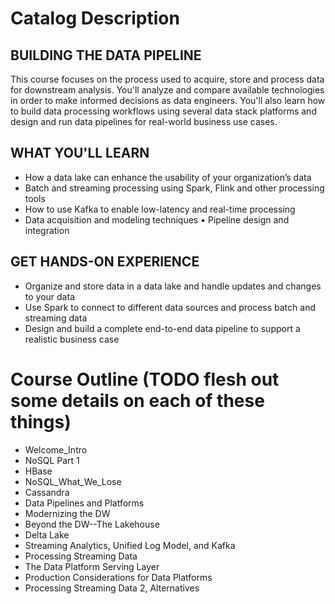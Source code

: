 # Catalog Description

## BUILDING THE DATA PIPELINE

This course focuses on the process used to acquire, store and process data for downstream analysis. You'll analyze and compare available technologies in order to make informed decisions as data engineers. You'll also learn how to build data processing workflows using several data stack platforms and design and run data pipelines for real-world business use cases.

## WHAT YOU'LL LEARN

- How a data lake can enhance the usability of your organization’s data
- Batch and streaming processing using Spark, Flink and other processing tools
- How to use Kafka to enable low-latency and real-time processing
- Data acquisition and modeling techniques • Pipeline design and integration

## GET HANDS-ON EXPERIENCE

- Organize and store data in a data lake and handle updates and changes to your data
- Use Spark to connect to different data sources and process batch and streaming data
- Design and build a complete end-to-end data pipeline to support a realistic business case


# Course Outline (TODO flesh out some details on each of these things)
- Welcome_Intro
- NoSQL Part 1
- HBase
- NoSQL_What_We_Lose
- Cassandra
- Data Pipelines and Platforms
- Modernizing the DW
- Beyond the DW--The Lakehouse
- Delta Lake
- Streaming Analytics, Unified Log Model, and Kafka
- Processing Streaming Data
- The Data Platform Serving Layer
- Production Considerations for Data Platforms
- Processing Streaming Data 2, Alternatives


